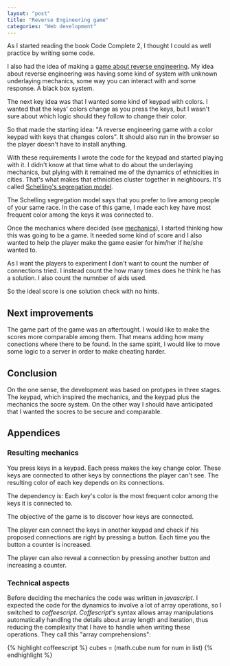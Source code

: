 ```yaml
---
layout: "post"
title: "Reverse Engineering game"
categories: "Web development"
---
```


<!--

POST OBJECTIVE: I want to share my experience reading the book and writing this
game

* I started with a unclear idea: I wanted a game about reverse engineering.
* I built the prototype of the led board
* I played with it
* I picked a way to code the inner workings as population migrations
* I Built the current code
	+ It started from javascript
	+ Then moved to coffeescript
	+ Easier to work with arrays
		

What would I do different now:

* I would think beforehand of the requirements
	- difficult to cheat
* Design the code better. Separate the mechanics from the display
* Reorganize the build process
-->

As I started reading the book  Code Complete 2, I thought I could as well
practice by writing some code.

I also had the idea of making a [game about reverse
engineering](http://argent0.github.io/-turnt-octo-reverse-engineering/). My idea about
reverse engineering was having some kind of system with unknown underlaying
mechanics, some way you can interact with and some response. A black box system.

The next key idea was that I wanted some kind of keypad with colors. I wanted
that the keys' colors change as you press the keys, but I wasn't sure about which
logic should they follow to change their color.

So that made the starting idea: "A reverse engineering game with a color keypad
with keys that changes colors". It should also run in the browser so the player
doesn't have to install anything.

With these requirements I wrote the code for the keypad and started playing with
it. I didn't know at that time what to do about the underlaying mechanics, but
plying with it remained me of the dynamics of ethnicities in cities. That's what
makes that ethnicities cluster together in neighbours. It's called
[Schelling's segregation
model](http://en.wikipedia.org/wiki/Thomas_Schelling#Models_of_segregation).

The Schelling segregation model says that you prefer to live among people of
your same race. In the case of this game, I made each key have most frequent
color among the keys it was connected to.

Once the mechanics where decided (see [mechanics](#mechanics)), I started thinking
how this was going to be a game. It needed some kind of score and I also wanted to
help the player make the game easier for him/her if he/she wanted to.

As I want the players to experiment I don't want to count the number of
connections tried. I instead count the how many times does he think he has a
solution. I also count the numnber of aids used.

So the ideal score is one solution check with no hints.

## Next improvements

The game part of the game was an aftertought. I would like to make the scores
more comparable among them. That means adding how many conections where there to
be found. In the same spirit, I would like to move some logic to a server in
order to make cheating harder.

## Conclusion

On the one sense, the development was based on protypes in three stages. The
keypad, which inspired the mechanics, and the keypad plus the mechanics the
socre system. On the other way I should have anticipated that I wanted the
socres to be secure and comparable.

## Appendices

### <a name="mechanics"></a>Resulting mechanics

You press keys in a keypad. Each press makes the key change color. These keys
are connected to other keys by connections the player can't see. The resulting
color of each key depends on its connections.

The dependency is: Each key's color is the most frequent color among the keys
it is connected to.

The objective of the game is to discover how keys are connected.

The player can connect the keys in another keypad and check if his proposed
connections are right by pressing a button. Each time you the button a counter
is increased.

The player can also reveal a connection by pressing another button and
increasing a counter.

### Technical aspects

Before deciding the mechanics the code was written in *javascript*. I expected
the code for the dynamics to involve a lot of array operations, so I switched to
*coffeescript*. *Coffescript's* syntax allows array manipulations automatically
handling the details about array length and iteration, thus reducing the
complexity that I have to handle when writing these operations. They call this
"array comprehensions":

{% highlight coffeescript %}
cubes = (math.cube num for num in list)
{% endhighlight %}
